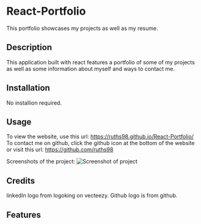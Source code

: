 # React-Portfolio
This portfolio showcases my projects as well as my resume.

## Description
This application built with react features a portfolio of some of my projects as well as some information about myself and ways to contact me.

## Installation
No installion required.

## Usage
To view the website, use this url: https://ruths98.github.io/React-Portfolio/
To contact me on github, click the github icon at the bottom of the website or visit this url: https://github.com/ruths98

Screenshots of the project:
![Screenshot of project]()

## Credits
 linkedIn logo from logoking on vecteezy.
 Github logo is from github.

 ## Features